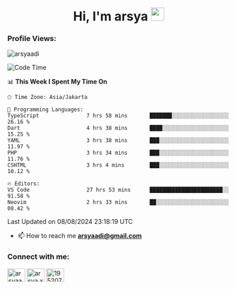 <h1 align="center">Hi, I'm arsya 
  <img src="https://media.giphy.com/media/hvRJCLFzcasrR4ia7z/giphy.gif" width="30px"/>
</h1>

<p align="left"> <h3>Profile Views:</h3> <img src="https://komarev.com/ghpvc/?username=arsyaadi&label=Profile%20views&color=0e75b6&style=flat" alt="arsyaadi" /> </p>

<!--START_SECTION:waka-->
![Code Time](http://img.shields.io/badge/Code%20Time-3%2C080%20hrs%201%20min-blue)

📊 **This Week I Spent My Time On** 

```text
🕑︎ Time Zone: Asia/Jakarta

💬 Programming Languages: 
TypeScript               7 hrs 58 mins       ███████░░░░░░░░░░░░░░░░░░   26.16 % 
Dart                     4 hrs 38 mins       ████░░░░░░░░░░░░░░░░░░░░░   15.25 % 
YAML                     3 hrs 38 mins       ███░░░░░░░░░░░░░░░░░░░░░░   11.97 % 
PHP                      3 hrs 34 mins       ███░░░░░░░░░░░░░░░░░░░░░░   11.76 % 
CSHTML                   3 hrs 4 mins        ███░░░░░░░░░░░░░░░░░░░░░░   10.12 % 

🔥 Editors: 
VS Code                  27 hrs 53 mins      ███████████████████████░░   91.58 % 
Neovim                   2 hrs 33 mins       ██░░░░░░░░░░░░░░░░░░░░░░░   08.42 % 
```


 Last Updated on 08/08/2024 23:18:19 UTC
<!--END_SECTION:waka-->

- 📫 How to reach me **arsyaadi@gmail.com**


<h3 align="left">Connect with me:</h3>
<p align="left">
<a href="https://linkedin.com/in/arsyaadi" target="blank"><img align="center" src="https://raw.githubusercontent.com/rahuldkjain/github-profile-readme-generator/master/src/images/icons/Social/linked-in-alt.svg" alt="arsyaadi" height="30" width="40" /></a>
<a href="https://fb.com/arsya.xkz" target="blank"><img align="center" src="https://raw.githubusercontent.com/rahuldkjain/github-profile-readme-generator/master/src/images/icons/Social/facebook.svg" alt="arsya.xkz" height="30" width="40" /></a>
<a href="https://stackoverflow.com/users/19520749" target="blank"><img align="center" src="https://raw.githubusercontent.com/rahuldkjain/github-profile-readme-generator/master/src/images/icons/Social/stack-overflow.svg" alt="19520749" height="30" width="40" /></a>
</p>
